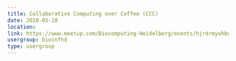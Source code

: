 ```yaml
---
title: Collaborative Computing over Coffee (CCC)
date: 2018-05-10
location: 
link: https://www.meetup.com/Biocomputing-Heidelberg/events/hjrdrmyxhbnb/
usergroup: bioinfhd
type: usergroup
---
```

